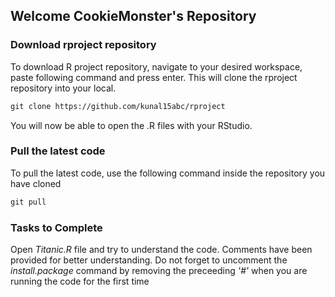 ## Welcome CookieMonster's Repository

### Download rproject repository
To download R project repository, navigate to your desired workspace, paste following command and press enter. This will clone the rproject repository into your local.

```markdown
git clone https://github.com/kunal15abc/rproject
```
You will now be able to open the .R files with your RStudio.

### Pull the latest code
To pull the latest code, use the following command inside the repository you have cloned

```markdown
git pull
```

### **Tasks to Complete**
Open _Titanic.R_ file and try to understand the code. Comments have been provided for better understanding. Do not forget to uncomment the _install.package_ command by removing the preceeding _'#'_ when you are running the code for the first time
